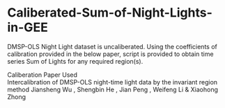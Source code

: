# Caliberated-Sum-of-Night-Lights-in-GEE
DMSP-OLS Night Light dataset is uncaliberated. Using the coefficients of calibration provided in the below paper, script is provided to obtain time series Sum of Lights for any required region(s).

Caliberation Paper Used  
Intercalibration of DMSP-OLS night-time light data by the invariant region method
Jiansheng Wu , Shengbin He , Jian Peng , Weifeng Li  & Xiaohong Zhong

